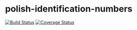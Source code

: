 # polish-identification-numbers
[![Build Status](https://app.travis-ci.com/mariuszfoltak/polish-identification-numbers.svg?branch=main)](https://app.travis-ci.com/mariuszfoltak/polish-identification-numbers)
[![Coverage Status](https://coveralls.io/repos/github/mariuszfoltak/polish-identification-numbers/badge.svg?branch=main)](https://coveralls.io/github/mariuszfoltak/polish-identification-numbers?branch=main)